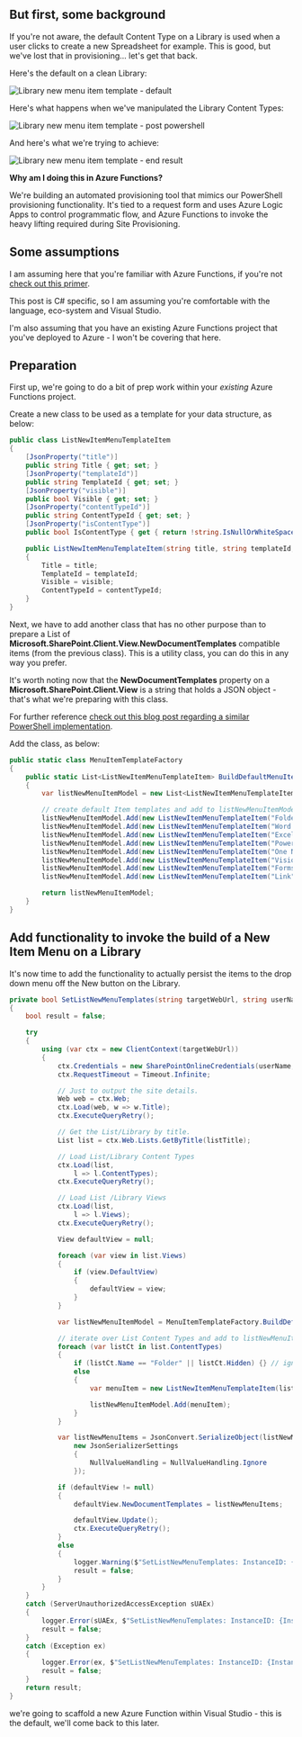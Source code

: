 


## But first, some background

If you're not aware, the default Content Type on a Library is used when a user clicks to create a new Spreadsheet for example. This is good, but we've lost that in provisioning... let's get that back.

Here's the default on a clean Library:

![Library new menu item template - default](/img/LibNewItemTemplate01.png)

Here's what happens when we've manipulated the Library Content Types:

![Library new menu item template - post powershell](/img/LibNewItemTemplate02.png)

And here's what we're trying to achieve:

![Library new menu item template - end result](/img/LibNewItemTemplate03.png)

**Why am I doing this in Azure Functions?**

We're building an automated provisioning tool that mimics our PowerShell provisioning functionality. It's tied to a request form and uses Azure Logic Apps to control programmatic flow, and Azure Functions to invoke the heavy lifting required during Site Provisioning.


## Some assumptions

I am assuming here that you're familiar with Azure Functions, if you're not [check out this primer](https://docs.microsoft.com/en-us/azure/azure-functions/functions-develop-vs).

This post is C# specific, so I am assuming you're comfortable with the language, eco-system and Visual Studio.

I'm also assuming that you have an existing Azure Functions project that you've deployed to Azure - I won't be covering that here.


## Preparation


First up, we're going to do a bit of prep work within your *existing* Azure Functions project.

Create a new class to be used as a template for your data structure, as below:

~~~c#
public class ListNewItemMenuTemplateItem
{
    [JsonProperty("title")]
    public string Title { get; set; }
    [JsonProperty("templateId")]
    public string TemplateId { get; set; }
    [JsonProperty("visible")]
    public bool Visible { get; set; }
    [JsonProperty("contentTypeId")]
    public string ContentTypeId { get; set; }
    [JsonProperty("isContentType")]
    public bool IsContentType { get { return !string.IsNullOrWhiteSpace(this.ContentTypeId); } }

    public ListNewItemMenuTemplateItem(string title, string templateId, bool visible, string contentTypeId = "")
    {
        Title = title;
        TemplateId = templateId;
        Visible = visible;
        ContentTypeId = contentTypeId;
    }
}
~~~

Next, we have to add another class that has no other purpose than to prepare a List of **Microsoft.SharePoint.Client.View.NewDocumentTemplates** compatible items (from the previous class). This is a utility class, you can do this in any way you prefer.

It's worth noting now that the **NewDocumentTemplates** property on a **Microsoft.SharePoint.Client.View** is a string that holds a JSON object - that's what we're preparing with this class.

For further reference [check out this blog post regarding a similar PowerShell implementation](https://cann0nf0dder.wordpress.com/2019/03/24/programmatically-change-the-new-menu-in-sharepoint-online-using-powershell/).

Add the class, as below:

~~~c#
public static class MenuItemTemplateFactory
{
    public static List<ListNewItemMenuTemplateItem> BuildDefaultMenuItemTemplate()
    {
        var listNewMenuItemModel = new List<ListNewItemMenuTemplateItem>();

        // create default Item templates and add to listNewMenuItemModel
        listNewMenuItemModel.Add(new ListNewItemMenuTemplateItem("Folder", "NewFolder", true));
        listNewMenuItemModel.Add(new ListNewItemMenuTemplateItem("Word Document", "NewDOC", true));
        listNewMenuItemModel.Add(new ListNewItemMenuTemplateItem("Excel Workbook", "NewXSL", true));
        listNewMenuItemModel.Add(new ListNewItemMenuTemplateItem("Power Point presentation", "NewPPT", true));
        listNewMenuItemModel.Add(new ListNewItemMenuTemplateItem("One Note Notebook", "NewONE", true));
        listNewMenuItemModel.Add(new ListNewItemMenuTemplateItem("Visio Drawying", "NewVSDX", true));
        listNewMenuItemModel.Add(new ListNewItemMenuTemplateItem("Forms for Excel", "NewXSLForm", true));
        listNewMenuItemModel.Add(new ListNewItemMenuTemplateItem("Link", "Link", true));

        return listNewMenuItemModel;
    }
}
~~~


## Add functionality to invoke the build of a New Item Menu on a Library


It's now time to add the functionality to actually persist the items to the drop down menu off the New button on the Library.

~~~c#
private bool SetListNewMenuTemplates(string targetWebUrl, string userName, SecureString pwd, string listTitle, Logger logger)
{
    bool result = false;

    try
    {
        using (var ctx = new ClientContext(targetWebUrl))
        {
            ctx.Credentials = new SharePointOnlineCredentials(userName, pwd);
            ctx.RequestTimeout = Timeout.Infinite;

            // Just to output the site details.
            Web web = ctx.Web;
            ctx.Load(web, w => w.Title);
            ctx.ExecuteQueryRetry();

            // Get the List/Library by title.
            List list = ctx.Web.Lists.GetByTitle(listTitle);

            // Load List/Library Content Types
            ctx.Load(list,
                l => l.ContentTypes);
            ctx.ExecuteQueryRetry();

            // Load List /Library Views
            ctx.Load(list,
                l => l.Views);
            ctx.ExecuteQueryRetry();

            View defaultView = null;

            foreach (var view in list.Views)
            {
                if (view.DefaultView)
                {
                    defaultView = view;
                }
            }

            var listNewMenuItemModel = MenuItemTemplateFactory.BuildDefaultMenuItemTemplate();

            // iterate over List Content Types and add to listNewMenuItemModel (ignoring Folder and Hudden CTs)
            foreach (var listCt in list.ContentTypes)
            {
                if (listCt.Name == "Folder" || listCt.Hidden) {} // ignore Folder CT (as it's already added) or when a CT is set to Hidden
                else
                {
                    var menuItem = new ListNewItemMenuTemplateItem(listCt.Name, "NewDOC", true, listCt.Id.StringValue);

                    listNewMenuItemModel.Add(menuItem);
                }
            }

            var listNewMenuItems = JsonConvert.SerializeObject(listNewMenuItemModel, Formatting.None,
                new JsonSerializerSettings
                {
                    NullValueHandling = NullValueHandling.Ignore
                });

            if (defaultView != null)
            {
                defaultView.NewDocumentTemplates = listNewMenuItems;

                defaultView.Update();
                ctx.ExecuteQueryRetry();
            }
            else
            {
                logger.Warning($"SetListNewMenuTemplates: InstanceID: {InstanceID}: Default view was not found, List: '{listTitle}'");
                result = false;
            }
        }
    }
    catch (ServerUnauthorizedAccessException sUAEx)
    {
        logger.Error(sUAEx, $"SetListNewMenuTemplates: InstanceID: {InstanceID}, List: '{listTitle}'");
        result = false;
    }
    catch (Exception ex)
    {
        logger.Error(ex, $"SetListNewMenuTemplates: InstanceID: {InstanceID}, List: '{listTitle}'");
        result = false;
    }
    return result;
}
~~~


we're going to scaffold a new Azure Function within Visual Studio - this is the default, we'll come back to this later.
